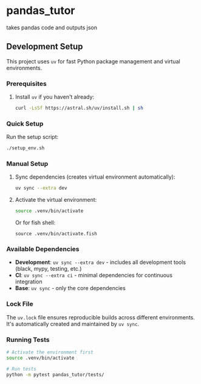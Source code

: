 # pandas_tutor

takes pandas code and outputs json

## Development Setup

This project uses `uv` for fast Python package management and virtual environments.

### Prerequisites

1. Install `uv` if you haven't already:
   ```bash
   curl -LsSf https://astral.sh/uv/install.sh | sh
   ```

### Quick Setup

Run the setup script:

```bash
./setup_env.sh
```

### Manual Setup

1. Sync dependencies (creates virtual environment automatically):

   ```bash
   uv sync --extra dev
   ```

2. Activate the virtual environment:

   ```bash
   source .venv/bin/activate
   ```

   Or for fish shell:

   ```fish
   source .venv/bin/activate.fish
   ```

### Available Dependencies

- **Development**: `uv sync --extra dev` - includes all development tools (black, mypy, testing, etc.)
- **CI**: `uv sync --extra ci` - minimal dependencies for continuous integration
- **Base**: `uv sync` - only the core dependencies

### Lock File

The `uv.lock` file ensures reproducible builds across different environments. It's automatically created and maintained by `uv sync`.

### Running Tests

```bash
# Activate the environment first
source .venv/bin/activate

# Run tests
python -m pytest pandas_tutor/tests/
```
